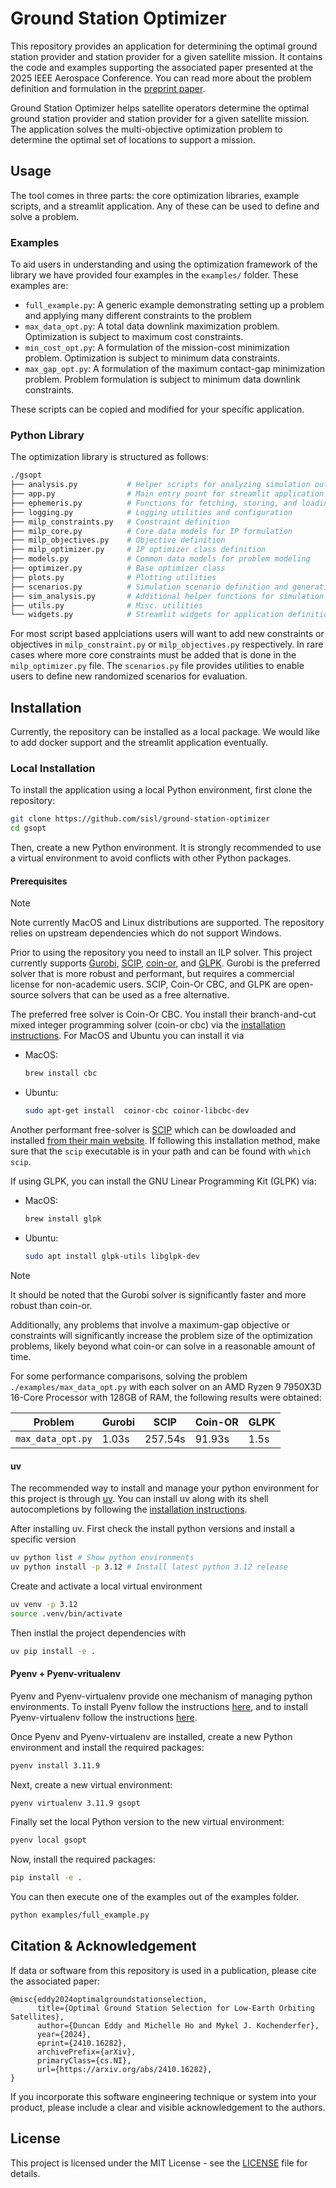 # Ground Station Optimizer

This repository provides an application for determining the optimal ground station provider and station provider for a 
given satellite mission. It contains the code and examples supporting the associated paper presented at the 2025 IEEE 
Aerospace Conference. You can read more about the problem definition and formulation in the [preprint paper](https://arxiv.org/abs/2410.16282).

Ground Station Optimizer helps satellite operators determine the optimal ground station provider and station provider for
a given satellite mission. The application solves the multi-objective optimization problem to determine the optimal 
set of locations to support a mission.

## Usage

The tool comes in three parts: the core optimization libraries, example scripts, and a streamlit application.
Any of these can be used to define and solve a problem.

### Examples

To aid users in understanding and using the optimization framework of the library we have provided four examples in 
the `examples/` folder. These examples are:

- `full_example.py`: A generic example demonstrating setting up a problem and applying many different constraints to the problem
- `max_data_opt.py`: A total data downlink maximization problem. Optimization is subject to maximum cost constraints.
- `min_cost_opt.py`: A formulation of the mission-cost minimization problem. Optimization is subject to minimum data constraints.
- `max_gap_opt.py`: A formulation of the maximum contact-gap minimization problem. Problem formulation is subject to minimum data downlink constraints.

These scripts can be copied and modified for your specific application.

### Python Library

The optimization library is structured as follows:

```bash
./gsopt
├── analysis.py           # Helper scripts for analyzing simulation outputs
├── app.py                # Main entry point for streamlit application
├── ephemeris.py          # Functions for fetching, storing, and loading satellite ephemeris
├── logging.py            # Logging utilities and configuration
├── milp_constraints.py   # Constraint definition
├── milp_core.py          # Core data models for IP formulation
├── milp_objectives.py    # Objective definition
├── milp_optimizer.py     # IP optimizer class definition
├── models.py             # Common data models for problem modeling
├── optimizer.py          # Base optimizer class
├── plots.py              # Plotting utilities
├── scenarios.py          # Simulation scenario definition and generation tools
├── sim_analysis.py       # Additional helper functions for simulation analysis
├── utils.py              # Misc. utilities
└── widgets.py            # Streamlit widgets for application definition
```

For most script based applciations users will want to add new constraints or objectives in `milp_constraint.py` or
`milp_objectives.py` respectively. In rare cases where more core constraints must be added that is done in the 
`milp_optimizer.py` file. The `scenarios.py` file provides utilities to enable users to define new randomized scenarios
for evaluation.

<!-- ### Streamlit Application

> [!NOTE] The streamlit application and docker builds are currently works in progress and not  -->

## Installation

Currently, the repository can be installed as a local package. We would like to add docker support and the streamlit
application eventually.

### Local Installation

To install the application using a local Python environment, first clone the repository:

```bash
git clone https://github.com/sisl/ground-station-optimizer
cd gsopt
```

Then, create a new Python environment. It is strongly recommended to use a virtual environment to avoid conflicts with
other Python packages. 

#### Prerequisites

> [!NOTE]
> Note currently MacOS and Linux distributions are supported. The repository relies on upstream dependencies which do not support Windows.

Prior to using the repository you need to install an ILP solver. This project currently supports [Gurobi](https://www.gurobi.com/), [SCIP](https://scipopt.org/#scipoptsuite), [coin-or](https://www.coin-or.org/), and [GLPK](https://www.gnu.org/software/glpk/). Gurobi is the preferred solver that is more robust and performant, but requires a commercial license for non-academic users. SCIP, Coin-Or CBC, and GLPK are open-source solvers that can be used as a free alternative.

The preferred free solver is Coin-Or CBC. You install their branch-and-cut mixed integer programming solver (coin-or cbc) via the [installation instructions](https://github.com/coin-or/COIN-OR-OptimizationSuite?tab=readme-ov-file#installers). For MacOS and Ubuntu you can install it via

- MacOS:
  ```bash
  brew install cbc
  ```
- Ubuntu:
  ```bash
  sudo apt-get install  coinor-cbc coinor-libcbc-dev
  ```

Another performant free-solver is [SCIP](https://scipopt.org/#scipoptsuite) which can be dowloaded and installed [from their main website](https://scipopt.org/index.php#download). If following this installation method, make sure that the `scip` executable is in your path and can be found with `which scip`.

If using GLPK, you can install the GNU Linear Programming Kit (GLPK) via:

- MacOS:
  ```bash
  brew install glpk
  ```
- Ubuntu:
  ```bash
  sudo apt install glpk-utils libglpk-dev
  ```

> [!NOTE]
> It should be noted that the Gurobi solver is significantly faster and more robust than coin-or.
>
> Additionally, any problems that involve a maximum-gap objective or constraints will significantly increase the problem size of the optimization problems, likely beyond what coin-or can solve in a reasonable amount of time.

For some performance comparisons, solving the problem `./examples/max_data_opt.py` with each solver on an AMD Ryzen 9 7950X3D 16-Core Processor with 128GB of RAM, the following results were obtained:

| Problem           | Gurobi | SCIP    | Coin-OR | GLPK |
|-------------------|--------|---------|---------|------|
| `max_data_opt.py` | 1.03s  | 257.54s | 91.93s  | 1.5s |

#### uv

The recommended way to install and manage your python environment for this project is through [uv](https://docs.astral.sh/uv/). You can install uv along with its shell autocompletions by following the [installation instructions](https://docs.astral.sh/uv/getting-started/installation/).

After installing uv. First check the install python versions and install a specific version

```bash
uv python list # Show python environments
uv python install -p 3.12 # Install latest python 3.12 release
```

Create and activate a local virtual environment

```bash
uv venv -p 3.12
source .venv/bin/activate
```

Then instlal the project dependencies with

```bash
uv pip install -e .
```


#### Pyenv + Pyenv-vritualenv

Pyenv and Pyenv-virtualenv provide one mechanism of managing python environments. To install Pyenv follow the instructions [here](https://github.com/pyenv/pyenv?tab=readme-ov-file#installation), and to
install Pyenv-virtualenv follow the instructions [here](https://github.com/pyenv/pyenv-virtualenv?tab=readme-ov-file#installation).

Once Pyenv and Pyenv-virtualenv are installed, create a new Python environment and install the required packages:

```bash
pyenv install 3.11.9
```

Next, create a new virtual environment:

```bash
pyenv virtualenv 3.11.9 gsopt
```

Finally set the local Python version to the new virtual environment:

```bash
pyenv local gsopt
```

Now, install the required packages:

```bash
pip install -e .
```

You can then execute one of the examples out of the examples folder.

```bash
python examples/full_example.py
```

<!-- ### Docker

The application can be run using Docker. To do so, first install Docker on your system by following the instructions
[here](https://docs.docker.com/get-docker/). Then, run the following command to start the application:

```bash
docker-compose up --detach
```

The application will be available at [http://localhost:8080](http://localhost:8080).

To stop the application, run the following

```bash
docker-compose down
```

If the application is not updating you may need to remove the Docker image and rebuild it:

```bash
docker-compose down
docker rm $(docker ps -aq)     # Note: This will remove all Docker containers
docker rmi $(docker images -q) # Note: This will remove all Docker images
docker-compose up --detach
``` -->

## Citation & Acknowledgement

If data or software from this repository is used in a publication, please cite the associated paper:

```
@misc{eddy2024optimalgroundstationselection,
      title={Optimal Ground Station Selection for Low-Earth Orbiting Satellites}, 
      author={Duncan Eddy and Michelle Ho and Mykel J. Kochenderfer},
      year={2024},
      eprint={2410.16282},
      archivePrefix={arXiv},
      primaryClass={cs.NI},
      url={https://arxiv.org/abs/2410.16282}, 
}
```

If you incorporate this software engineering technique or system into your product, please include a 
clear and visible acknowledgement to the authors.

## License

This project is licensed under the MIT License - see the [LICENSE](LICENSE) file for details.
